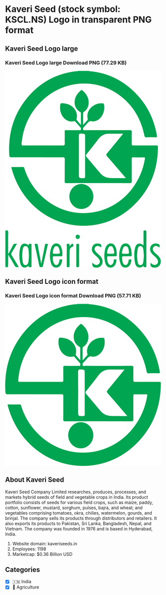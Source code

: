 # Kaveri Seed (stock symbol: KSCL.NS) Logo in transparent PNG format

## Kaveri Seed Logo large

### Kaveri Seed Logo large Download PNG (77.29 KB)

![Kaveri Seed Logo large Download PNG (77.29 KB)](/img/orig/KSCL.NS_BIG-1e89a0a5.png)

## Kaveri Seed Logo icon format

### Kaveri Seed Logo icon format Download PNG (57.71 KB)

![Kaveri Seed Logo icon format Download PNG (57.71 KB)](/img/orig/KSCL.NS-4375a041.png)

## About Kaveri Seed

Kaveri Seed Company Limited researches, produces, processes, and markets hybrid seeds of field and vegetable crops in India. Its product portfolio consists of seeds for various field crops, such as maize, paddy, cotton, sunflower, mustard, sorghum, pulses, bajra, and wheat; and vegetables comprising tomatoes, okra, chilies, watermelon, gourds, and brinjal. The company sells its products through distributors and retailers. It also exports its products to Pakistan, Sri Lanka, Bangladesh, Nepal, and Vietnam. The company was founded in 1976 and is based in Hyderabad, India.

1. Website domain: kaveriseeds.in
2. Employees: 1198
3. Marketcap: $0.36 Billion USD


## Categories
- [x] 🇮🇳 India
- [x] 🚜 Agriculture
